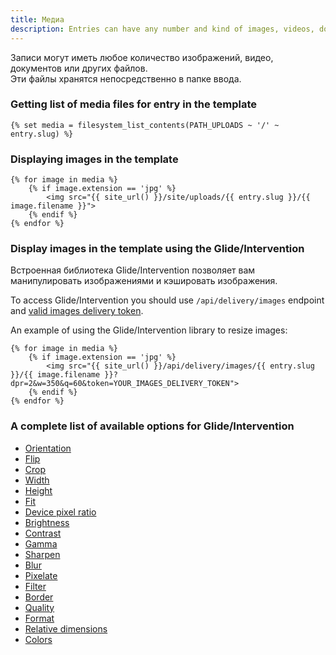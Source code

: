 ```yaml
---
title: Медиа
description: Entries can have any number and kind of images, videos, documents or other files. Those files are being stored directly in the entry folder.
---
```


Записи могут иметь любое количество изображений, видео, документов или других файлов.  
Эти файлы хранятся непосредственно в папке ввода.

### Getting list of media files for entry in the template

```twig
{% set media = filesystem_list_contents(PATH_UPLOADS ~ '/' ~ entry.slug) %}
```

### Displaying images in the template

```twig
{% for image in media %}
    {% if image.extension == 'jpg' %}
        <img src="{{ site_url() }}/site/uploads/{{ entry.slug }}/{{ image.filename }}">
    {% endif %}
{% endfor %}
```

### Display images in the template using the Glide/Intervention

Встроенная библиотека Glide/Intervention позволяет вам манипулировать изображениями и кэшировать изображения.

To access Glide/Intervention you should use `/api/delivery/images` endpoint and [valid images delivery token](http://docs.flextype.org/en/advanced/api/rest/delivery/images).

An example of using the Glide/Intervention library to resize images:

```twig
{% for image in media %}
    {% if image.extension == 'jpg' %}
        <img src="{{ site_url() }}/api/delivery/images/{{ entry.slug }}/{{ image.filename }}?dpr=2&w=350&q=60&token=YOUR_IMAGES_DELIVERY_TOKEN">
    {% endif %}
{% endfor %}
```

### A complete list of available options for Glide/Intervention

* [Orientation](./media/glide/orientation)
* [Flip](./media/glide/flip)
* [Crop](./media/glide/crop)
* [Width](./media/glide/width)
* [Height](./media/glide/height)
* [Fit](./media/glide/fit)
* [Device pixel ratio](./media/glide/device-pixel-ratio)
* [Brightness](./media/glide/brightness)
* [Contrast](./media/glide/contrast)
* [Gamma](./media/glide/gamma)
* [Sharpen](./media/glide/sharpen)
* [Blur](./media/glide/blur)
* [Pixelate](./media/glide/pixelate)
* [Filter](./media/glide/filter)
* [Border](./media/glide/border)
* [Quality](./media/glide/quality)
* [Format](./media/glide/format)
* [Relative dimensions](./media/glide/relative-dimensions)
* [Colors](./media/glide/colors)

<!--
<http://glide.thephpleague.com/1.0/api/quick-reference/>
-->